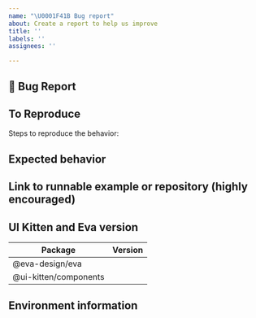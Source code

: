 ```yaml
---
name: "\U0001F41B Bug report"
about: Create a report to help us improve
title: ''
labels: ''
assignees: ''

---
```


<!-- Love UI Kitten? Please leave feedback: 👉  https://github.com/akveo/react-native-ui-kitten/issues/657 -->

## 🐛 Bug Report

<!-- A clear and concise description of what the bug is. -->

## To Reproduce

Steps to reproduce the behavior:

## Expected behavior

<!-- A clear and concise description of what you expected to happen. -->

## Link to runnable example or repository (highly encouraged)

<!--
Please provide either a [snack demo](https://snack.expo.io/@ui-kitten/playground) or a minimal repository on GitHub.
This will help us to resolve it faster.
-->

## UI Kitten and Eva version

| Package      | Version |
| ----------- | ----------- |
| @eva-design/eva      |        |
| @ui-kitten/components   |         |

## Environment information

<!--
Run npx envinfo --preset react-native
Paste the results here:
-->

```bash

```
